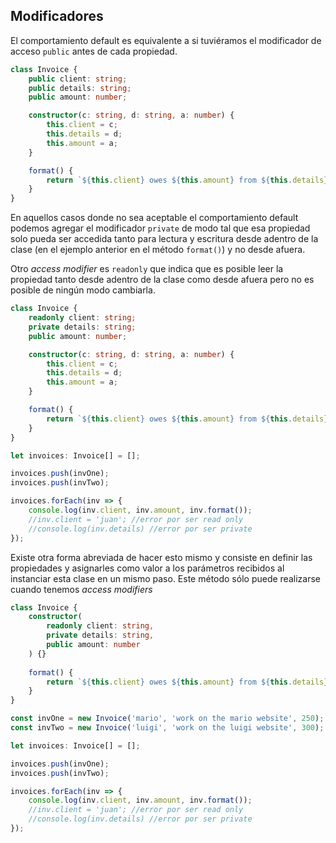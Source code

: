 ## Modificadores
El comportamiento default es equivalente a si tuviéramos el modificador de acceso `public` antes de cada propiedad.
```ts
class Invoice {
	public client: string;
	public details: string;
	public amount: number;

	constructor(c: string, d: string, a: number) {
		this.client = c;
		this.details = d;
		this.amount = a;
	}

	format() {
		return `${this.client} owes ${this.amount} from ${this.details}`;
	}
}
```
En aquellos casos donde no sea aceptable el comportamiento default podemos agregar el modificador `private` de modo tal que esa propiedad solo pueda ser accedida tanto para lectura y escritura desde adentro de la clase (en el ejemplo anterior en el método `format()`) y no desde afuera.

Otro *access modifier* es `readonly` que indica que es posible leer la propiedad tanto desde adentro de la clase como desde afuera pero no es posible de ningún modo cambiarla.

```ts
class Invoice {
	readonly client: string;
	private details: string;
	public amount: number;

	constructor(c: string, d: string, a: number) {
		this.client = c;
		this.details = d;
		this.amount = a;
	}

	format() {
		return `${this.client} owes ${this.amount} from ${this.details}`;
	}
}

let invoices: Invoice[] = [];

invoices.push(invOne);
invoices.push(invTwo);

invoices.forEach(inv => {
	console.log(inv.client, inv.amount, inv.format());
	//inv.client = 'juan'; //error por ser read only
	//console.log(inv.details) //error por ser private
});
```

Existe otra forma abreviada de hacer esto mismo y consiste en definir las propiedades y asignarles como valor a los parámetros recibidos al instanciar esta clase en un mismo paso. Este método sólo puede realizarse cuando tenemos *access modifiers* 
```ts
class Invoice {
	constructor(
		readonly client: string, 
		private details: string, 
		public amount: number
	) {}
	
	format() {
		return `${this.client} owes ${this.amount} from ${this.details}`;
	}
}

const invOne = new Invoice('mario', 'work on the mario website', 250);
const invTwo = new Invoice('luigi', 'work on the luigi website', 300);

let invoices: Invoice[] = [];

invoices.push(invOne);
invoices.push(invTwo);

invoices.forEach(inv => {
	console.log(inv.client, inv.amount, inv.format());
	//inv.client = 'juan'; //error por ser read only
	//console.log(inv.details) //error por ser private
});
```